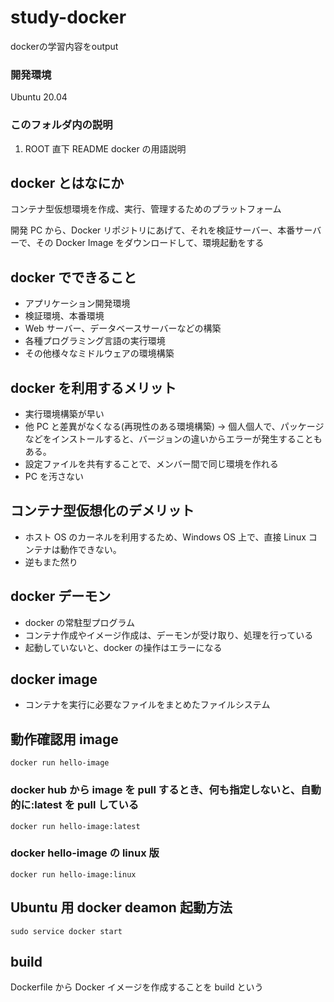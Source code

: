 # study-docker  

dockerの学習内容をoutput 

### 開発環境

Ubuntu 20.04
  
### このフォルダ内の説明   

1. ROOT 直下 README docker の用語説明

## docker とはなにか

コンテナ型仮想環境を作成、実行、管理するためのプラットフォーム

開発 PC から、Docker リポジトリにあげて、それを検証サーバー、本番サーバーで、その Docker Image をダウンロードして、環境起動をする

## docker でできること 

- アプリケーション開発環境 
- 検証環境、本番環境
- Web サーバー、データベースサーバーなどの構築 
- 各種プログラミング言語の実行環境
- その他様々なミドルウェアの環境構築

## docker を利用するメリット

- 実行環境構築が早い
- 他 PC と差異がなくなる(再現性のある環境構築)
  → 個人個人で、パッケージなどをインストールすると、バージョンの違いからエラーが発生することもある。
- 設定ファイルを共有することで、メンバー間で同じ環境を作れる
- PC を汚さない

## コンテナ型仮想化のデメリット

- ホスト OS のカーネルを利用するため、Windows OS 上で、直接 Linux コンテナは動作できない。
- 逆もまた然り

## docker デーモン

- docker の常駐型プログラム
- コンテナ作成やイメージ作成は、デーモンが受け取り、処理を行っている
- 起動していないと、docker の操作はエラーになる

## docker image

- コンテナを実行に必要なファイルをまとめたファイルシステム

## 動作確認用 image

`docker run hello-image`

### docker hub から image を pull するとき、何も指定しないと、自動的に:latest を pull している

`docker run hello-image:latest`

### docker hello-image の linux 版

`docker run hello-image:linux`

## Ubuntu 用 docker deamon 起動方法

`sudo service docker start`

## build

Dockerfile から Docker イメージを作成することを build という

 
